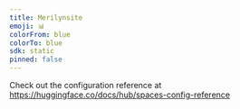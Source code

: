 ```yaml
---
title: Merilynsite
emoji: 📊
colorFrom: blue
colorTo: blue
sdk: static
pinned: false
---
```


Check out the configuration reference at https://huggingface.co/docs/hub/spaces-config-reference

